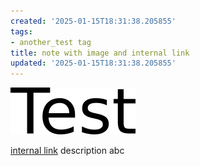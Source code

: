 ```yaml
---
created: '2025-01-15T18:31:38.205855'
tags:
- another_test tag
title: note with image and internal link
updated: '2025-01-15T18:31:38.205855'
---
```


![some image](./test.png)

[internal link](<./Markdown Cheatsheet.md>) description abc